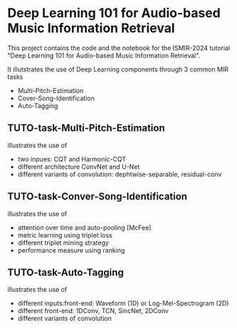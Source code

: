 # Deep Learning 101 for Audio-based Music Information Retrieval

This project contains the code and the notebook for the ISMIR-2024 tutorial "Deep Learning 101 for Audio-based Music Information Retrieval".

It illutstrates the use of Deep Learning components through 3 common MIR tasks
- Multi-Pitch-Estimation
- Cover-Song-Identification
- Auto-Tagging

## TUTO-task-Multi-Pitch-Estimation 

illustrates the use of 
- two inpues: CQT and Harmonic-CQT
- different architecture ConvNet and U-Net
- different variants of convolution: dephtwise-separable, residual-conv

## TUTO-task-Conver-Song-Identification

illustrates the use of
- attention over time and auto-pooling [McFee]
- metric learning using triplet loss
- different triplet mining strategy
- performance measure using ranking

## TUTO-task-Auto-Tagging

illustrates the use of
- different inputs:front-end: Waveform (1D) or Log-Mel-Spectrogram (2D)
- different front-end: 1DConv, TCN, SincNet, 2DConv
- different variants of convolution


